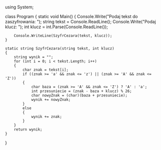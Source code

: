 using System;

class Program
{
    static void Main()
    {
        Console.Write("Podaj tekst do zaszyfrowania: ");
        string tekst = Console.ReadLine();
        Console.Write("Podaj klucz: ");
        int klucz = int.Parse(Console.ReadLine());

        Console.WriteLine(SzyfrCezara(tekst, klucz));
    }

    static string SzyfrCezara(string tekst, int klucz)
    {
        string wynik = "";
        for (int i = 0; i < tekst.Length; i++)
        {
            char znak = tekst[i];
            if ((znak >= 'a' && znak <= 'z') || (znak >= 'A' && znak <= 'Z'))
            {
                char baza = (znak >= 'A' && znak <= 'Z') ? 'A' : 'a';
                int przesuniecie = (znak - baza + klucz) % 26;
                char nowyZnak = (char)(baza + przesuniecie);
                wynik += nowyZnak;
            }
            else
            {
                wynik += znak;
            }
        }
        return wynik;
    }
}